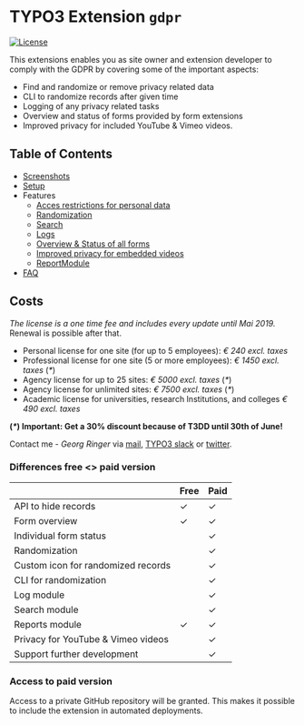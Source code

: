 # TYPO3 Extension `gdpr`

[![License](https://poser.pugx.org/georgringer/gdpr/license)](https://packagist.org/packages/georgringer/gdpr)

This extensions enables you as site owner and extension developer to comply with the GDPR by covering some of the important aspects:

- Find and randomize or remove privacy related data
- CLI to randomize records after given time
- Logging of any privacy related tasks
- Overview and status of forms provided by form extensions
- Improved privacy for included YouTube & Vimeo videos.

## Table of Contents

- [Screenshots](Screenshots.md)
- [Setup](Setup.md)
- Features
    - [Acces restrictions for personal data](Features/PersonalData.md)
    - [Randomization](Features/Randomization.md)
    - [Search](Features/Search.md)
    - [Logs](Features/Logs.md)
    - [Overview & Status of all forms](Features/FormOverview.md)
    - [Improved privacy for embedded videos](Features/VideoEmbedPrivacy.md)
    - [ReportModule](Features/ReportModule.md)
- [FAQ](FAQ.md)

## Costs

*The license is a one time fee and includes every update until Mai 2019.* Renewal is possible after that.

- Personal license for one site (for up to 5 employees): *€ 240 excl. taxes*
- Professional license for one site (5 or more employees): *€ 1450 excl. taxes* (*\**)
- Agency license for up to 25 sites: *€ 5000 excl. taxes* (*\**)
- Agency license for unlimited sites: *€ 7500 excl. taxes* (*\**)
- Academic license for universities, research Institutions, and colleges  *€ 490 excl. taxes*

**(*\**) Important: Get a 30% discount because of T3DD until 30th of June!**

Contact me - *Georg Ringer* via [mail](mailto:mail@ringer.it), [TYPO3 slack](https://forger.typo3.com/slack) or [twitter](https://twitter.com/georg_ringer).

### Differences free <> paid version

|                                    | Free | Paid |
|:-----------------------------------|:-----|:-----|
| API to hide records                | ✓    | ✓    |
| Form overview                      | ✓    | ✓    |
| Individual form status             |      | ✓    |
| Randomization                      |      | ✓    |
| Custom icon for randomized records |      | ✓    |
| CLI for randomization              |      | ✓    |
| Log module                         |      | ✓    |
| Search module                      |      | ✓    |
| Reports module                     | ✓    | ✓    |
| Privacy for YouTube & Vimeo videos |      | ✓    |
| Support further development        |      | ✓    |

### Access to paid version

Access to a private GitHub repository will be granted. This makes it possible to include the extension in automated deployments.


